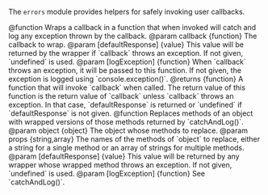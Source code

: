 <!-- This Source Code Form is subject to the terms of the Mozilla Public
   - License, v. 2.0. If a copy of the MPL was not distributed with this
   - file, You can obtain one at http://mozilla.org/MPL/2.0/. -->

<!-- contributed by Drew Willcoxon [adw@mozilla.com] -->

The `errors` module provides helpers for safely invoking user callbacks.

<api name="catchAndLog">
@function
  Wraps a callback in a function that when invoked will catch and log any
  exception thrown by the callback.
@param callback {function}
  The callback to wrap.
@param [defaultResponse] {value}
  This value will be returned by the wrapper if `callback` throws an exception.
  If not given, `undefined` is used.
@param [logException] {function}
  When `callback` throws an exception, it will be passed to this function.  If
  not given, the exception is logged using `console.exception()`.
@returns {function}
  A function that will invoke `callback` when called.  The return value of this
  function is the return value of `callback` unless `callback` throws an
  exception.  In that case, `defaultResponse` is returned or `undefined` if
  `defaultResponse` is not given.
</api>

<api name="catchAndLogProps">
@function
  Replaces methods of an object with wrapped versions of those methods returned
  by `catchAndLog()`.
@param object {object}
  The object whose methods to replace.
@param props {string,array}
  The names of the methods of `object` to replace, either a string for a single
  method or an array of strings for multiple methods.
@param [defaultResponse] {value}
  This value will be returned by any wrapper whose wrapped method throws an
  exception.  If not given, `undefined` is used.
@param [logException] {function}
  See `catchAndLog()`.
</api>
